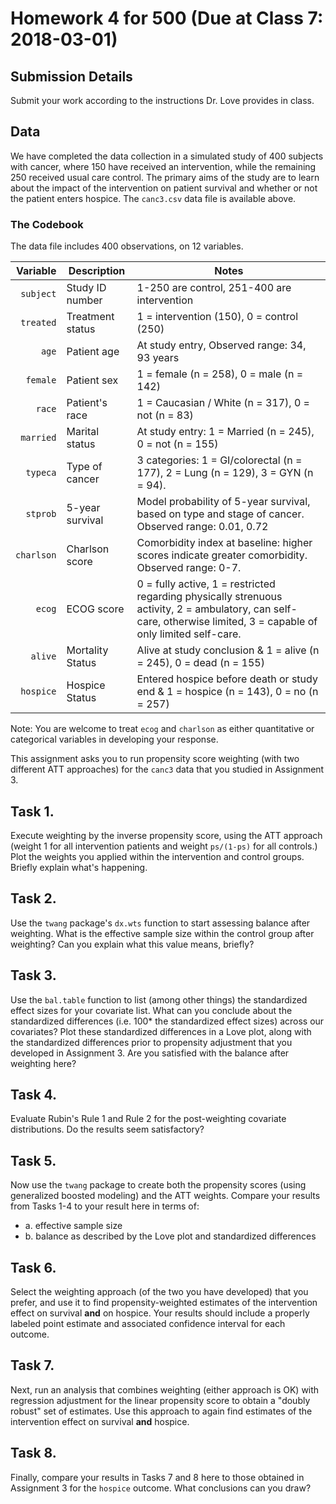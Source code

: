 # Homework 4 for 500 (Due at Class 7: 2018-03-01)

## Submission Details

Submit your work according to the instructions Dr. Love provides in class.

## Data

We have completed the data collection in a simulated study of 400 subjects with cancer, where 150 have received an intervention, while the remaining 250 received usual care control. The primary aims of the study are to learn about the impact of the intervention on patient survival and whether or not the patient enters hospice. The `canc3.csv` data file is available above.

### The Codebook

The data file includes 400 observations, on 12 variables.

Variable | Description | Notes
----------: | -----------------| --------------------------------------------------------------------------------
`subject` | Study ID number  | 1-250 are control, 251-400 are intervention
`treated` | Treatment status | 1 = intervention (150), 0 = control (250)
`age`     | Patient age      | At study entry, Observed range: 34, 93 years
`female`  | Patient sex      | 1 = female (n = 258), 0 = male (n = 142)
`race`    | Patient's race   | 1 = Caucasian / White (n = 317), 0 = not (n = 83)
`married` | Marital status   | At study entry: 1 = Married (n = 245), 0 = not (n = 155)
`typeca`  | Type of cancer   | 3 categories: 1 = GI/colorectal (n = 177), 2 = Lung (n = 129), 3 = GYN (n = 94). 
`stprob`  | 5-year survival  | Model probability of 5-year survival, based on type and stage of cancer. Observed range: 0.01, 0.72
`charlson` | Charlson score  | Comorbidity index at baseline: higher scores indicate greater comorbidity. Observed range: 0-7.
`ecog`    | ECOG score       | 0 = fully active, 1 = restricted regarding physically strenuous activity, 2 = ambulatory, can self-care, otherwise limited, 3 = capable of only limited self-care.
`alive`   | Mortality Status | Alive at study conclusion & 1 = alive (n = 245), 0 = dead (n = 155)
`hospice` | Hospice Status | Entered hospice before death or study end & 1 = hospice (n = 143), 0 = no (n = 257)

Note: You are welcome to treat `ecog` and `charlson` as either quantitative or categorical variables in developing your response. 

This assignment asks you to run propensity score weighting (with two different ATT approaches) for the `canc3` data that you studied in Assignment 3.

## Task 1. 

Execute weighting by the inverse propensity score, using the ATT approach (weight 1 for all intervention patients and weight `ps/(1-ps)` for all controls.) Plot the weights you applied within the intervention and control groups. Briefly explain what's happening.

## Task 2. 

Use the `twang` package's `dx.wts` function to start assessing balance after weighting. What is the effective sample size within the control group after weighting? Can you explain what this value means, briefly?

## Task 3.

Use the `bal.table` function to list (among other things) the standardized effect sizes for your covariate list. What can you conclude about the standardized differences (i.e. 100* the standardized effect sizes) across our covariates? Plot these standardized differences in a Love plot, along with the standardized differences prior to propensity adjustment that you developed in Assignment 3. Are you satisfied with the balance after weighting here?

## Task 4.

Evaluate Rubin's Rule 1 and Rule 2 for the post-weighting covariate distributions. Do the results seem satisfactory?

## Task 5.

Now use the `twang` package to create both the propensity scores (using generalized boosted modeling) and the ATT weights. Compare your results from Tasks 1-4 to your result here in terms of:

- a. effective sample size
- b. balance as described by the Love plot and standardized differences

## Task 6.

Select the weighting approach (of the two you have developed) that you prefer, and use it to find propensity-weighted estimates of the intervention effect on survival **and** on hospice. Your results should include a properly labeled point estimate and associated confidence interval for each outcome. 

## Task 7.

Next, run an analysis that combines weighting (either approach is OK) with regression adjustment for the linear propensity score to obtain a "doubly robust" set of estimates. Use this approach to again find estimates of the intervention effect on survival  **and** hospice.

## Task 8.

Finally, compare your results in Tasks 7 and 8 here to those obtained in Assignment 3 for the `hospice` outcome. What conclusions can you draw?


